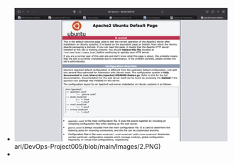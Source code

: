 - ![alt text](https://github.com/Chigo001/project-1-devops/blob/main/Images/Screenshot%202022-10-13%20at%201.33.26%20PM.png)ari/DevOps-Project005/blob/main/Images/2.PNG)
- 
